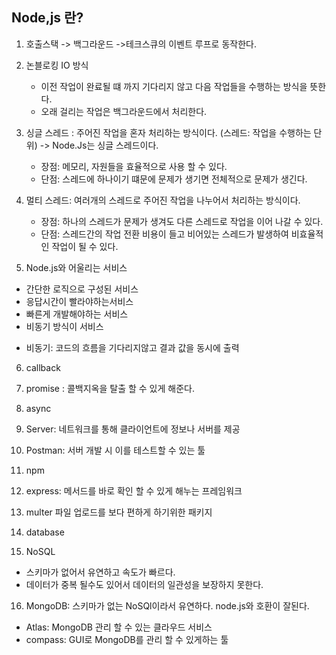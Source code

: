 ## Node,js 란?

1. 호출스택 -> 백그라운드 ->테크스큐의 이벤트 루프로 동작한다.
2. 논블로킹 IO 방식

   - 이전 작업이 완료될 떄 까지 기다리지 않고 다음 작업들을 수행하는 방식을 뜻한다.
   - 오래 걸리는 작업은 백그라운드에서 처리한다.

3. 싱글 스레드 : 주어진 작업을 혼자 처리하는 방식이다. (스레드: 작업을 수행하는 단위) -> Node.Js는 싱글 스레드이다.
   - 장점: 메모리, 자원들을 효율적으로 사용 할 수 있다.
   - 단점: 스레드에 하나이기 떄문에 문제가 생기면 전체적으로 문제가 생긴다.
4. 멀티 스레드: 여러개의 스레드로 주어진 작업을 나누어서 처리하는 방식이다.

   - 장점: 하나의 스레드가 문제가 생겨도 다른 스레드로 작업을 이어 나갈 수 있다.
   - 단점: 스레드간의 작업 전환 비용이 들고 비어있는 스레드가 발생하여 비효율적인 작업이 될 수 있다.

5. Node.js와 어울리는 서비스

- 간단한 로직으로 구성된 서비스
- 응답시간이 빨라야하는서비스
- 빠른게 개발해야하는 서비스
- 비동기 방식이 서비스

* 비동기: 코드의 흐름을 기다리지않고 결과 값을 동시에 출력

6. callback

7. promise : 콜백지옥을 탈출 할 수 있게 해준다.

8. async

9. Server: 네트워크를 통해 클라이언트에 정보나 서버를 제공

10. Postman: 서버 개발 시 이를 테스트할 수 있는 툴

11. npm

12. express: 메서드를 바로 확인 할 수 있게 해누는 프레임워크

13. multer 파일 업로드를 보다 편하게 하기위한 패키지

14. database

15. NoSQL

- 스키마가 없어서 유연하고 속도가 빠르다.
- 데이터가 중복 될수도 있어서 데이터의 일관성을 보장하지 못한다.

16. MongoDB: 스키마가 없는 NoSQl이라서 유연하다. node.js와 호환이 잘된다.

- Atlas: MongoDB 관리 할 수 있는 클라우드 서비스
- compass: GUI로 MongoDB를 관리 할 수 있게하는 툴
